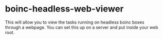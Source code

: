 # boinc-headless-web-viewer


This will allow you to view the tasks running on headless boinc boxes through a webpage. You can set this up on a server and put inside your web root.